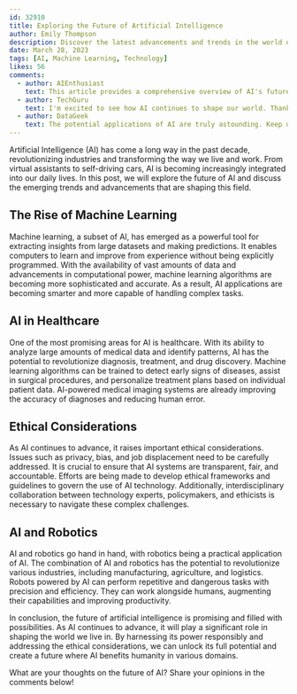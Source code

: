 ```yaml
---
id: 32910
title: Exploring the Future of Artificial Intelligence
author: Emily Thompson
description: Discover the latest advancements and trends in the world of artificial intelligence and its potential impact on various industries.
date: March 28, 2023
tags: [AI, Machine Learning, Technology]
likes: 56
comments:
  - author: AIEnthusiast
    text: This article provides a comprehensive overview of AI's future. Great job!
  - author: TechGuru
    text: I'm excited to see how AI continues to shape our world. Thanks for sharing!
  - author: DataGeek
    text: The potential applications of AI are truly astounding. Keep up the great work!
---
```


Artificial Intelligence (AI) has come a long way in the past decade, revolutionizing industries and transforming the way we live and work. From virtual assistants to self-driving cars, AI is becoming increasingly integrated into our daily lives. In this post, we will explore the future of AI and discuss the emerging trends and advancements that are shaping this field.

## The Rise of Machine Learning

Machine learning, a subset of AI, has emerged as a powerful tool for extracting insights from large datasets and making predictions. It enables computers to learn and improve from experience without being explicitly programmed. With the availability of vast amounts of data and advancements in computational power, machine learning algorithms are becoming more sophisticated and accurate. As a result, AI applications are becoming smarter and more capable of handling complex tasks.

## AI in Healthcare

One of the most promising areas for AI is healthcare. With its ability to analyze large amounts of medical data and identify patterns, AI has the potential to revolutionize diagnosis, treatment, and drug discovery. Machine learning algorithms can be trained to detect early signs of diseases, assist in surgical procedures, and personalize treatment plans based on individual patient data. AI-powered medical imaging systems are already improving the accuracy of diagnoses and reducing human error.

## Ethical Considerations

As AI continues to advance, it raises important ethical considerations. Issues such as privacy, bias, and job displacement need to be carefully addressed. It is crucial to ensure that AI systems are transparent, fair, and accountable. Efforts are being made to develop ethical frameworks and guidelines to govern the use of AI technology. Additionally, interdisciplinary collaboration between technology experts, policymakers, and ethicists is necessary to navigate these complex challenges.

## AI and Robotics

AI and robotics go hand in hand, with robotics being a practical application of AI. The combination of AI and robotics has the potential to revolutionize various industries, including manufacturing, agriculture, and logistics. Robots powered by AI can perform repetitive and dangerous tasks with precision and efficiency. They can work alongside humans, augmenting their capabilities and improving productivity.

In conclusion, the future of artificial intelligence is promising and filled with possibilities. As AI continues to advance, it will play a significant role in shaping the world we live in. By harnessing its power responsibly and addressing the ethical considerations, we can unlock its full potential and create a future where AI benefits humanity in various domains.

What are your thoughts on the future of AI? Share your opinions in the comments below!
